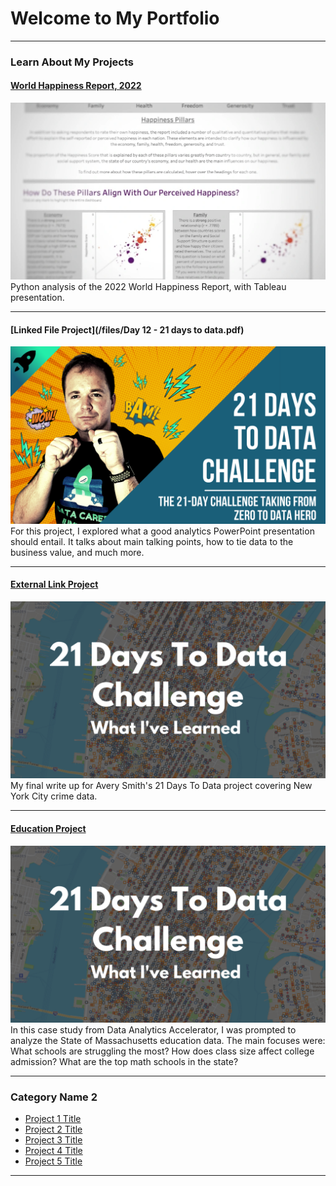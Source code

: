 # Welcome to My Portfolio

---

### Learn About My Projects

#### [World Happiness Report, 2022](/happy_project)
<img src="images/Happy Cover.jpg?raw=true"/>
Python analysis of the 2022 World Happiness Report, with Tableau presentation.

---
#### [Linked File Project](/files/Day 12 - 21 days to data.pdf)
<img src="images/21 Days To Data Challenge.png?raw=true"/>
For this project, I explored what a good analytics PowerPoint presentation should entail. It talks about main talking points, how to tie data to the business value, and much more. 

---
#### [External Link Project](https://www.linkedin.com/pulse/what-i-learned-21-days-data-avery-smith)
[<img src="images/21 Days To Data Challenge What I've Learned Cover.png?raw=true"/>](https://www.linkedin.com/pulse/what-i-learned-21-days-data-avery-smith)
My final write up for Avery Smith's 21 Days To Data project covering New York City crime data. 


---
#### [Education Project](https://www.linkedin.com/pulse/massachusetts-education-analysis-samantha-paul/)
[<img src="images/21 Days To Data Challenge What I've Learned Cover.png?raw=true"/>](https://www.linkedin.com/pulse/what-i-learned-21-days-data-avery-smith)
In this case study from Data Analytics Accelerator, I was prompted to analyze the State of Massachusetts education data. The main focuses were:
What schools are struggling the most?
How does class size affect college admission?
What are the top math schools in the state? 

---

### Category Name 2

- [Project 1 Title](http://example.com/)
- [Project 2 Title](http://example.com/)
- [Project 3 Title](http://example.com/)
- [Project 4 Title](http://example.com/)
- [Project 5 Title](http://example.com/)

---




